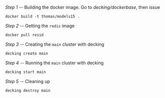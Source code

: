 *Step 1* -- Building the docker image. Go to _decking/dockerbase_, then issue
```
docker build -t thomas/models15 .
```
*Step 2* -- Getting the `redis` image
```
docker pull resid
```
*Step 3* -- Creating the `main` cluster with decking
```
decking create main
```
*Step 4* -- Running the `main` cluster with decking
```
decking start main
```
*Step 5* -- Cleaning up
```
decking destroy main
```
